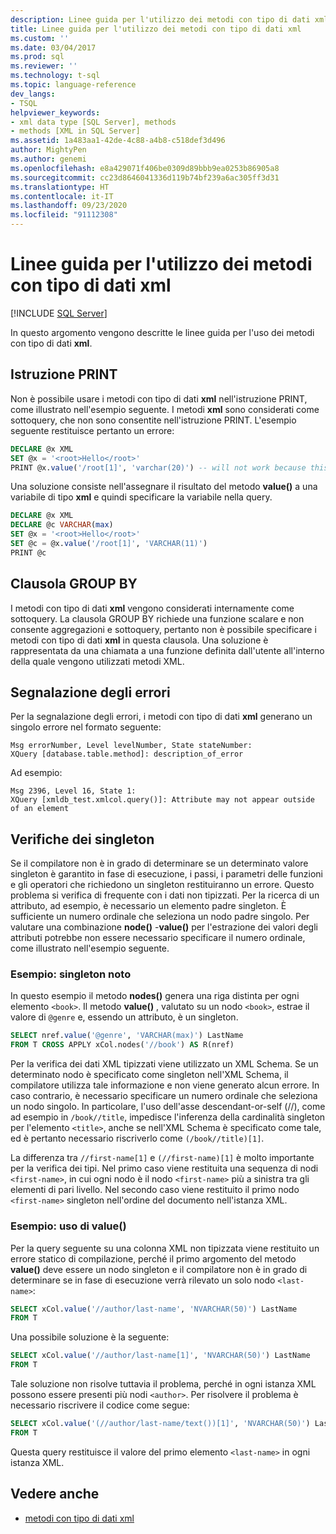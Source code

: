 ```yaml
---
description: Linee guida per l'utilizzo dei metodi con tipo di dati xml
title: Linee guida per l'utilizzo dei metodi con tipo di dati xml
ms.custom: ''
ms.date: 03/04/2017
ms.prod: sql
ms.reviewer: ''
ms.technology: t-sql
ms.topic: language-reference
dev_langs:
- TSQL
helpviewer_keywords:
- xml data type [SQL Server], methods
- methods [XML in SQL Server]
ms.assetid: 1a483aa1-42de-4c88-a4b8-c518def3d496
author: MightyPen
ms.author: genemi
ms.openlocfilehash: e8a429071f406be0309d89bbb9ea0253b86905a8
ms.sourcegitcommit: cc23d8646041336d119b74bf239a6ac305ff3d31
ms.translationtype: HT
ms.contentlocale: it-IT
ms.lasthandoff: 09/23/2020
ms.locfileid: "91112308"
---
```

# <a name="guidelines-for-using-xml-data-type-methods"></a>Linee guida per l'utilizzo dei metodi con tipo di dati xml

[!INCLUDE [SQL Server](../../includes/applies-to-version/sqlserver.md)]

In questo argomento vengono descritte le linee guida per l'uso dei metodi con tipo di dati **xml**.

## <a name="the-print-statement"></a>Istruzione PRINT

Non è possibile usare i metodi con tipo di dati **xml** nell'istruzione PRINT, come illustrato nell'esempio seguente. I metodi **xml** sono considerati come sottoquery, che non sono consentite nell'istruzione PRINT. L'esempio seguente restituisce pertanto un errore:

```sql
DECLARE @x XML
SET @x = '<root>Hello</root>'
PRINT @x.value('/root[1]', 'varchar(20)') -- will not work because this is treated as a subquery (select top 1 col from table)
```

Una soluzione consiste nell'assegnare il risultato del metodo **value()** a una variabile di tipo **xml** e quindi specificare la variabile nella query.

```sql
DECLARE @x XML
DECLARE @c VARCHAR(max)
SET @x = '<root>Hello</root>'
SET @c = @x.value('/root[1]', 'VARCHAR(11)')
PRINT @c
```

## <a name="the-group-by-clause"></a>Clausola GROUP BY

I metodi con tipo di dati **xml** vengono considerati internamente come sottoquery. La clausola GROUP BY richiede una funzione scalare e non consente aggregazioni e sottoquery, pertanto non è possibile specificare i metodi con tipo di dati **xml** in questa clausola. Una soluzione è rappresentata da una chiamata a una funzione definita dall'utente all'interno della quale vengono utilizzati metodi XML.

## <a name="reporting-errors"></a>Segnalazione degli errori

Per la segnalazione degli errori, i metodi con tipo di dati **xml** generano un singolo errore nel formato seguente:

```
Msg errorNumber, Level levelNumber, State stateNumber:
XQuery [database.table.method]: description_of_error
```

Ad esempio:

```
Msg 2396, Level 16, State 1:
XQuery [xmldb_test.xmlcol.query()]: Attribute may not appear outside of an element
```

## <a name="singleton-checks"></a>Verifiche dei singleton

Se il compilatore non è in grado di determinare se un determinato valore singleton è garantito in fase di esecuzione, i passi, i parametri delle funzioni e gli operatori che richiedono un singleton restituiranno un errore. Questo problema si verifica di frequente con i dati non tipizzati. Per la ricerca di un attributo, ad esempio, è necessario un elemento padre singleton. È sufficiente un numero ordinale che seleziona un nodo padre singolo. Per valutare una combinazione **node()** -**value()** per l'estrazione dei valori degli attributi potrebbe non essere necessario specificare il numero ordinale, come illustrato nell'esempio seguente.

### <a name="example-known-singleton"></a>Esempio: singleton noto

In questo esempio il metodo **nodes()** genera una riga distinta per ogni elemento `<book>`. Il metodo **value()** , valutato su un nodo `<book>`, estrae il valore di `@genre` e, essendo un attributo, è un singleton.

```sql
SELECT nref.value('@genre', 'VARCHAR(max)') LastName
FROM T CROSS APPLY xCol.nodes('//book') AS R(nref)
```

Per la verifica dei dati XML tipizzati viene utilizzato un XML Schema. Se un determinato nodo è specificato come singleton nell'XML Schema, il compilatore utilizza tale informazione e non viene generato alcun errore. In caso contrario, è necessario specificare un numero ordinale che seleziona un nodo singolo. In particolare, l'uso dell'asse descendant-or-self (//), come ad esempio in `/book//title`, impedisce l'inferenza della cardinalità singleton per l'elemento `<title>`, anche se nell'XML Schema è specificato come tale, ed è pertanto necessario riscriverlo come `(/book//title)[1]`.

La differenza tra `//first-name[1]` e `(//first-name)[1]` è molto importante per la verifica dei tipi. Nel primo caso viene restituita una sequenza di nodi `<first-name>`, in cui ogni nodo è il nodo `<first-name>` più a sinistra tra gli elementi di pari livello. Nel secondo caso viene restituito il primo nodo `<first-name>` singleton nell'ordine del documento nell'istanza XML.

### <a name="example-using-value"></a>Esempio: uso di value()

Per la query seguente su una colonna XML non tipizzata viene restituito un errore statico di compilazione, perché il primo argomento del metodo **value()** deve essere un nodo singleton e il compilatore non è in grado di determinare se in fase di esecuzione verrà rilevato un solo nodo `<last-name>`:

```sql
SELECT xCol.value('//author/last-name', 'NVARCHAR(50)') LastName
FROM T
```

Una possibile soluzione è la seguente:

```sql
SELECT xCol.value('//author/last-name[1]', 'NVARCHAR(50)') LastName
FROM T
```

Tale soluzione non risolve tuttavia il problema, perché in ogni istanza XML possono essere presenti più nodi `<author>`. Per risolvere il problema è necessario riscrivere il codice come segue:

```sql
SELECT xCol.value('(//author/last-name/text())[1]', 'NVARCHAR(50)') LastName
FROM T
```

Questa query restituisce il valore del primo elemento `<last-name>` in ogni istanza XML.

## <a name="see-also"></a>Vedere anche

- [metodi con tipo di dati xml](../../t-sql/xml/xml-data-type-methods.md)
